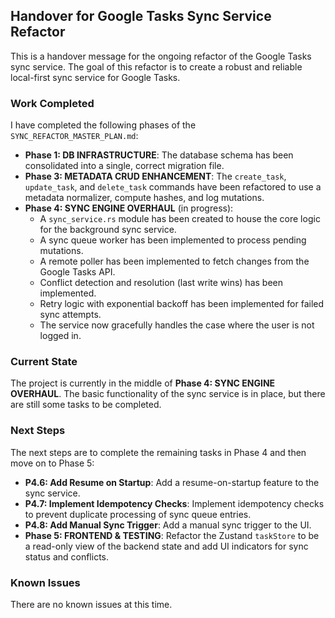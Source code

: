 ## Handover for Google Tasks Sync Service Refactor

This is a handover message for the ongoing refactor of the Google Tasks sync service. The goal of this refactor is to create a robust and reliable local-first sync service for Google Tasks.

### Work Completed

I have completed the following phases of the `SYNC_REFACTOR_MASTER_PLAN.md`:

*   **Phase 1: DB INFRASTRUCTURE**: The database schema has been consolidated into a single, correct migration file.
*   **Phase 3: METADATA CRUD ENHANCEMENT**: The `create_task`, `update_task`, and `delete_task` commands have been refactored to use a metadata normalizer, compute hashes, and log mutations.
*   **Phase 4: SYNC ENGINE OVERHAUL** (in progress):
    *   A `sync_service.rs` module has been created to house the core logic for the background sync service.
    *   A sync queue worker has been implemented to process pending mutations.
    *   A remote poller has been implemented to fetch changes from the Google Tasks API.
    *   Conflict detection and resolution (last write wins) has been implemented.
    *   Retry logic with exponential backoff has been implemented for failed sync attempts.
    *   The service now gracefully handles the case where the user is not logged in.

### Current State

The project is currently in the middle of **Phase 4: SYNC ENGINE OVERHAUL**. The basic functionality of the sync service is in place, but there are still some tasks to be completed.

### Next Steps

The next steps are to complete the remaining tasks in Phase 4 and then move on to Phase 5:

*   **P4.6: Add Resume on Startup**: Add a resume-on-startup feature to the sync service.
*   **P4.7: Implement Idempotency Checks**: Implement idempotency checks to prevent duplicate processing of sync queue entries.
*   **P4.8: Add Manual Sync Trigger**: Add a manual sync trigger to the UI.
*   **Phase 5: FRONTEND & TESTING**: Refactor the Zustand `taskStore` to be a read-only view of the backend state and add UI indicators for sync status and conflicts.

### Known Issues

There are no known issues at this time.
